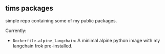 ## tims packages

simple repo containing some of my public packages.

Currently:

- `Dockerfile.alpine_langchain`: A minimal alpine python image with my langchain frok pre-installed.
